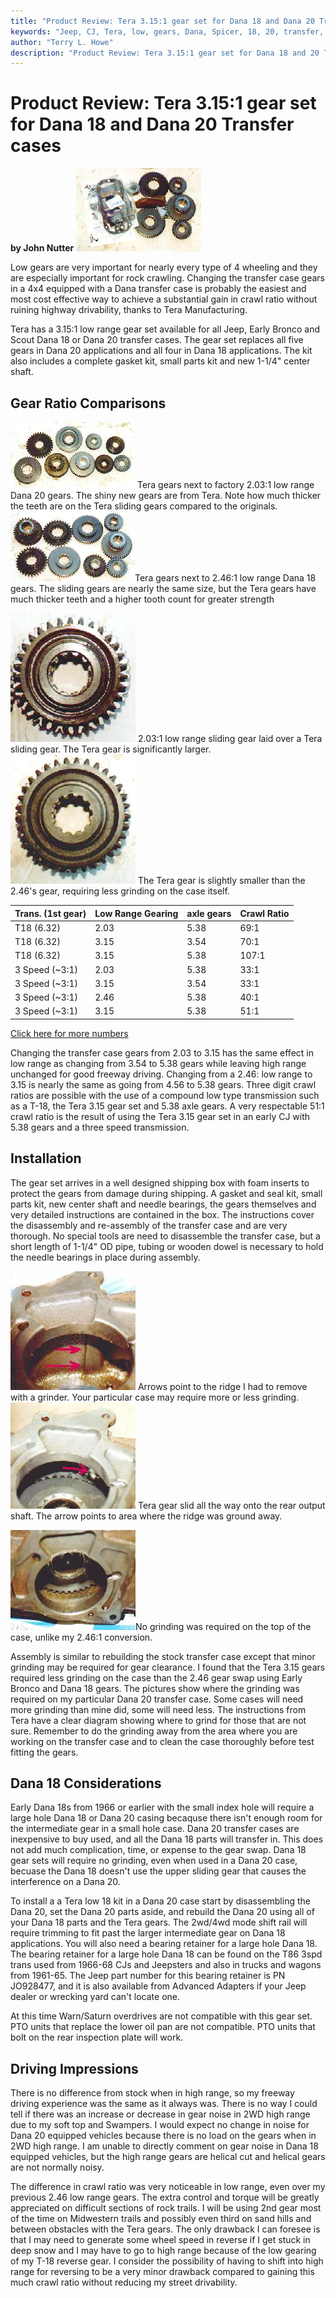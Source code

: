 ```yaml
---
title: "Product Review: Tera 3.15:1 gear set for Dana 18 and Dana 20 Transfer cases"
keywords: "Jeep, CJ, Tera, low, gears, Dana, Spicer, 18, 20, transfer, Mepco, gearing, Dana 20, Dana 18, case"
author: "Terry L. Howe"
description: "Product Review: Tera 3.15:1 gear set for Dana 18 and 20 Transfer case"
---
```

# Product Review: Tera 3.15:1 gear set for Dana 18 and Dana 20 Transfer cases

**by John Nutter** [![](../../../img/xfer/updates/terad20/tera1s.jpg)](../../../img/xfer/updates/terad20/tera1.jpg)

Low gears are very important for nearly every type of 4 wheeling and they are especially important for rock crawling. Changing the transfer case gears in a 4x4 equipped with a Dana transfer case is probably the easiest and most cost effective way to achieve a substantial gain in crawl ratio without ruining highway drivability, thanks to Tera Manufacturing. 

Tera has a 3.15:1 low range gear set available for all Jeep, Early Bronco and Scout Dana 18 or Dana 20 transfer cases. The gear set replaces all five gears in Dana 20 applications and all four in Dana 18 applications. The kit also includes a complete gasket kit, small parts kit and new 1-1/4" center shaft. 

## Gear Ratio Comparisons

[![](../../../img/xfer/updates/terad20/tera7s.jpg)](../../../img/xfer/updates/terad20/tera7.jpg) Tera gears next to factory 2.03:1 low range Dana 20 gears. The shiny new gears are from Tera. Note how much thicker the teeth are on the Tera sliding gears compared to the originals.  [![](../../../img/xfer/updates/terad20/tera6s.jpg)](../../../img/xfer/updates/terad20/tera6.jpg)Tera gears next to 2.46:1 low range Dana 18 gears. The sliding gears are nearly the same size, but the Tera gears have much thicker teeth and a higher tooth count for greater strength 

[![](../../../img/xfer/updates/terad20/tera8s.jpg)](../../../img/xfer/updates/terad20/tera8.jpg) 2.03:1 low range sliding gear laid over a Tera sliding gear. The Tera gear is significantly larger.  [![](../../../img/xfer/updates/terad20/tera9s.jpg)](../../../img/xfer/updates/terad20/tera9.jpg) The Tera gear is slightly smaller than the 2.46's gear, requiring less grinding on the case itself. 

Trans. (1st gear)| Low Range Gearing| axle gears| Crawl Ratio  
---|---|---|---  
T18 (6.32)| 2.03| 5.38| 69:1  
T18 (6.32)| 3.15| 3.54| 70:1  
T18 (6.32)| 3.15| 5.38| 107:1  
3 Speed (~3:1)| 2.03| 5.38| 33:1  
3 Speed (~3:1)| 3.15| 3.54| 33:1  
3 Speed (~3:1)| 2.46| 5.38| 40:1  
3 Speed (~3:1)| 3.15| 5.38| 51:1  
  
[Click here for more numbers](tratbl)

Changing the transfer case gears from 2.03 to 3.15 has the same effect in low range as changing from 3.54 to 5.38 gears while leaving high range unchanged for good freeway driving. Changing from a 2.46: low range to 3.15 is nearly the same as going from 4.56 to 5.38 gears. Three digit crawl ratios are possible with the use of a compound low type transmission such as a T-18, the Tera 3.15 gear set and 5.38 axle gears. A very respectable 51:1 crawl ratio is the result of using the Tera 3.15 gear set in an early CJ with 5.38 gears and a three speed transmission. 

## Installation

The gear set arrives in a well designed shipping box with foam inserts to protect the gears from damage during shipping. A gasket and seal kit, small parts kit, new center shaft and needle bearings, the gears themselves and very detailed instructions are contained in the box. The instructions cover the disassembly and re-assembly of the transfer case and are very thorough. No special tools are need to disassemble the transfer case, but a short length of 1-1/4" OD pipe, tubing or wooden dowel is necessary to hold the needle bearings in place during assembly. 

[![](../../../img/xfer/updates/terad20/tera3s.jpg)](../../../img/xfer/updates/terad20/tera3.jpg) Arrows point to the ridge I had to remove with a grinder. Your particular case may require more or less grinding.  [![](../../../img/xfer/updates/terad20/tera2s.jpg)](../../../img/xfer/updates/terad20/tera2.jpg) Tera gear slid all the way onto the rear output shaft. The arrow points to area where the ridge was ground away. 

[![](../../../img/xfer/updates/terad20/tera5s.jpg)](../../../img/xfer/updates/terad20/tera5.jpg)No grinding was required on the top of the case, unlike my 2.46:1 conversion.

Assembly is similar to rebuilding the stock transfer case except that minor grinding may be required for gear clearance. I found that the Tera 3.15 gears required less grinding on the case than the 2.46 gear swap using Early Bronco and Dana 18 gears. The pictures show where the grinding was required on my particular Dana 20 transfer case. Some cases will need more grinding than mine did, some will need less. The instructions from Tera have a clear diagram showing where to grind for those that are not sure. Remember to do the grinding away from the area where you are working on the transfer case and to clean the case thoroughly before test fitting the gears. 

## Dana 18 Considerations

Early Dana 18s from 1966 or earlier with the small index hole will require a large hole Dana 18 or Dana 20 casing becaquse there isn't enough room for the intermediate gear in a small hole case. Dana 20 transfer cases are inexpensive to buy used, and all the Dana 18 parts will transfer in. This does not add much complication, time, or expense to the gear swap. Dana 18 gear sets will require no grinding, even when used in a Dana 20 case, becuase the Dana 18 doesn't use the upper sliding gear that causes the interference on a Dana 20. 

To install a a Tera low 18 kit in a Dana 20 case start by disassembling the Dana 20, set the Dana 20 parts aside, and rebuild the Dana 20 using all of your Dana 18 parts and the Tera gears. The 2wd/4wd mode shift rail will require trimming to fit past the larger intermediate gear on Dana 18 applications. You will also need a bearing retainer for a large hole Dana 18. The bearing retainer for a large hole Dana 18 can be found on the T86 3spd trans used from 1966-68 CJs and Jeepsters and also in trucks and wagons from 1961-65. The Jeep part number for this bearing retainer is PN JO928477, and it is also available from Advanced Adapters if your Jeep dealer or wrecking yard can't locate one. 

At this time Warn/Saturn overdrives are not compatible with this gear set. PTO units that replace the lower oil pan are not compatible. PTO units that bolt on the rear inspection plate will work. 

## Driving Impressions

There is no difference from stock when in high range, so my freeway driving experience was the same as it always was. There is no way I could tell if there was an increase or decrease in gear noise in 2WD high range due to my soft top and Swampers. I would expect no change in noise for Dana 20 equipped vehicles because there is no load on the gears when in 2WD high range. I am unable to directly comment on gear noise in Dana 18 equipped vehicles, but the high range gears are helical cut and helical gears are not normally noisy. 

The difference in crawl ratio was very noticeable in low range, even over my previous 2.46 low range gears. The extra control and torque will be greatly appreciated on difficult sections of rock trails. I will be using 2nd gear most of the time on Midwestern trails and possibly even third on sand hills and between obstacles with the Tera gears. The only drawback I can foresee is that I may need to generate some wheel speed in reverse if I get stuck in deep snow and I may have to go to high range because of the low gearing of my T-18 reverse gear. I consider the possibility of having to shift into high range for reversing to be a very minor drawback compared to gaining this much crawl ratio without reducing my street drivability.